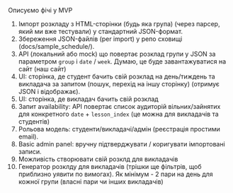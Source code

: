 Описуємо фічі у MVP

1. Імпорт розкладу з HTML-сторінки (будь яка група) (через парсер, який ми вже тестували) у стандартний JSON-формат.
2. Збереження JSON-файлів (per import) у репо сховищі (docs/sample_schedule/).
3. API (локальний або mock) що повертає розклад групи у JSON за параметром `group` і `date` / `week`. Думаю, це буде завантажуватися на сайт (наш сайт)
4. UI: сторінка, де студент бачить свій розклад на день/тиждень та викладача за запитом (пошук, перехід на іншу сторінку) (отримує JSON і відображає).
5. UI: сторінка, де викладач бачить свій розклад
6. Запит availability: API повертає список аудиторій вільних/зайнятих для конкретного `date` + `lesson_index` (це можна для викладачів та студентів)
7. Рольова модель: студенти/викладачі/адмін (реєстрація простими email).
8. Basic admin panel: вручну підтверджувати / коригувати імпортовані записи.
9. Можливість створювати свій розклд для викладачів
10. Генератор розклду для викладачів (трішки ще фільтрів, щоб приблизно уявити по вимогах). Як мінімум - 2 пари на день для кожної групи (власні пари чи інших викладачів)
